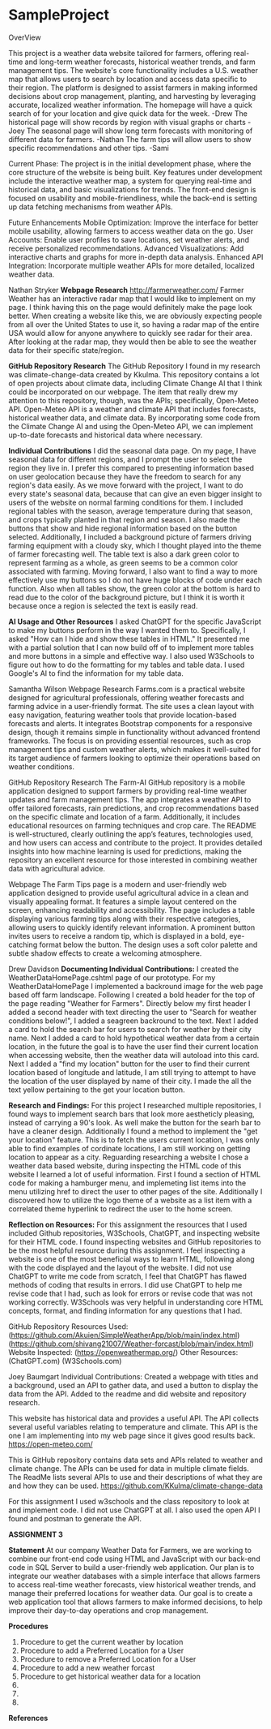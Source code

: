 # SampleProject

OverView

This project is a weather data website tailored for farmers, offering real-time and long-term weather forecasts, historical weather trends, and farm management tips. 
The website's core functionality includes a U.S. weather map that allows users to search by location and access data specific to their region. 
The platform is designed to assist farmers in making informed decisions about crop management, planting, and harvesting by leveraging accurate, localized weather information.
The homepage will have a quick search of for your location and give quick data for the week. -Drew
The historical page will show records by region with visual graphs or charts -Joey
The seasonal page will show long term forecasts with monitoring of different data for farmers. -Nathan
The farm tips will allow users to show specific recommendations and other tips. -Sami

Current Phase: The project is in the initial development phase, where the core structure of the website is being built.
Key features under development include the interactive weather map, a system for querying real-time and historical data, and basic visualizations for trends. 
The front-end design is focused on usability and mobile-friendliness, while the back-end is setting up data fetching mechanisms from weather APIs.

Future Enhancements
Mobile Optimization: Improve the interface for better mobile usability, allowing farmers to access weather data on the go.
User Accounts: Enable user profiles to save locations, set weather alerts, and receive personalized recommendations.
Advanced Visualizations: Add interactive charts and graphs for more in-depth data analysis.
Enhanced API Integration: Incorporate multiple weather APIs for more detailed, localized weather data.

Nathan Stryker 
**Webpage Research** 
http://farmerweather.com/ Farmer Weather has an interactive radar map that I would like to implement on my page. 
I think having this on the page would definitely make the page look better. When creating a website like this, we are obviously 
expecting people from all over the United States to use it, so having a radar map of the entire USA would allow for anyone anywhere to 
quickly see radar for their area. After looking at the radar map, they would then be able to see the weather data for their specific state/region.

**GitHub Repository Research**
The GitHub Repository I found in my research was climate-change-data created by Kkulma.
This repository contains a lot of open projects about climate data, including Climate Change AI that I think could be incorporated on our webpage.
The item that really drew my attention to this repository, though, was the APIs; specifically, Open-Meteo API.
Open-Meteo API is a weather and climate API that includes forecasts, historical weather data, and climate data.
By incorporating some code from the Climate Change AI and using the Open-Meteo API, we can implement up-to-date forecasts and historical data where necessary.

**Individual Contributions**
I did the seasonal data page. On my page, I have seasonal data for different regions, and I prompt the user to select the region they live in.
I prefer this compared to presenting information based on user geolocation because they have the freedom to search for any region's data easily.
As we move forward with the project, I want to do every state's seasonal data, because that can give an even bigger insight to users of the website on normal farming conditions for them.
I included regional tables with the season, average temperature during that season, and crops typically planted in that region and season.
I also made the buttons that show and hide regional information based on the button selected.
Additionally, I included a background picture of farmers driving farming equipment with a cloudy sky, which I thought played into the theme of farmer forecasting well.
The table text is also a dark green color to represent farming as a whole, as green seems to be a common color associated with farming.
Moving forward, I also want to find a way to more effectively use my buttons so I do not have huge blocks of code under each function. 
Also when all tables show, the green color at the bottom is hard to read due to the color of the background picture, but I think it is worth it because once a region is selected the text is easily read.

**AI Usage and Other Resources**
I asked ChatGPT for the specific JavaScript to make my buttons perform in the way I wanted them to. 
Specifically, I asked "How can I hide and show these tables in HTML." It presented me with a partial solution that I can now build off of to implement more tables and more buttons in a simple and effective way.
I also used W3Schools to figure out how to do the formatting for my tables and table data.
I used Google's AI to find the information for my table data.

Samantha Wilson Webpage Research Farms.com is a practical website designed for agricultural professionals, offering weather forecasts 
and farming advice in a user-friendly format. The site uses a clean layout with easy navigation, featuring weather tools that provide location-based 
forecasts and alerts. It integrates Bootstrap components for a responsive design, though it remains simple in functionality without advanced frontend frameworks. 
The focus is on providing essential resources, such as crop management tips and custom weather alerts, which makes it well-suited for its target audience of farmers looking to optimize their operations based on weather conditions.

GitHub Repository Research The Farm-AI GitHub repository is a mobile application designed to support farmers by providing real-time 
weather updates and farm management tips. The app integrates a weather API to offer tailored forecasts, rain predictions, and crop 
recommendations based on the specific climate and location of a farm. Additionally, it includes educational resources on farming 
techniques and crop care. The README is well-structured, clearly outlining the app’s features, technologies used, and how users can 
access and contribute to the project. It provides detailed insights into how machine learning is used for predictions, making the repository 
an excellent resource for those interested in combining weather data with agricultural advice.

Webpage The Farm Tips page is a modern and user-friendly web application designed to provide useful agricultural advice in a clean and 
visually appealing format. It features a simple layout centered on the screen, enhancing readability and accessibility. The page includes a 
table displaying various farming tips along with their respective categories, allowing users to quickly identify relevant information. A 
prominent button invites users to receive a random tip, which is displayed in a bold, eye-catching format below the button. The design uses 
a soft color palette and subtle shadow effects to create a welcoming atmosphere.


Drew Davidson 
**Documenting Individual Contributions:**
I created the WeatherDataHomePage.cshtml page of our prototype. For my WeatherDataHomePage I implemented a backround image for the web page based off farm landscape. Following I created a bold header for the top of the page reading "Weather for Farmers".
Directly below my first header I added a second header with text directing the user to "Search for weather conditions below!", I added a seagreen backround to the text. Next I added a card to hold the search bar for users to search for weather by their city name.
Next I added a card to hold hypothetical weather data from a certain location, in the future the goal is to have the user find their current location when accessing website, then the weather data will autoload into this card. 
Next I added a "find my location" button for the user to find their current location based of longitude and latitude, I am still trying to attempt to have the location of the user displayed by name of their city. I made the all the text yellow pertaining to the get your location button.

**Research and Findings:**
For this project I researched multiple repositories, I found ways to implement search bars that look more aestheticly pleasing, instead of carrying a 90's look. As well make the button for the searh bar to have a cleaner design.
Additionally I found a method to implement the "get your location" feature. This is to fetch the users current location, I was only able to find examples of cordinate locations, I am still working on getting location to appear as a city. 
Reguarding researching a website I chose a weather data based website, during inspecting the HTML code of this website I learned a lot of useful information. First I found a section of HTML code for making a hamburger menu, and implemeting 
list items into the menu utilizing href to direct the user to other pages of the site. Additionally I discovered how to utilize the logo theme of a website as a list item with a correlated theme hyperlink to redirect the user to the home screen. 

**Reflection on Resources:**
For this assignment the resources that I used included Github repositories, W3Schools, ChatGPT, and inspecting website for their HTML code. I found inspecting websites and GitHub repositories to be the most helpful resource 
during this assignment. I feel inspecting a website is one of the most beneficial ways to learn HTML, following along with the code displayed and the layout of the website. I did not use ChatGPT to write me code from scratch, 
I feel that ChatGPT has flawed methods of coding that results in errors. I did use ChatGPT to help me revise code that I had, such as look for errors or revise code that was not working correctly. 
W3Schools was very helpful in understanding core HTML concepts, format, and finding information for any questions that I had. 

GitHub Repository Resources Used: (https://github.com/Akuien/SimpleWeatherApp/blob/main/index.html) (https://github.com/shivang21007/Weather-forcast/blob/main/index.html)
Website Inspected: (https://openweathermap.org/)
Other Resources: (ChatGPT.com) (W3Schools.com)

Joey Baumgart Individual Contributions: Created a webpage with titles and a background, used an API to gather data, and used a button to display the data from the API. Added to the readme and did website and repository research.

This website has historical data and provides a useful API. The API collects several useful variables relating to temperature and climate. This API is the one I am implementing into my web page since it gives good results back.
https://open-meteo.com/

This is GitHub repository contains data sets and APIs related to weather and climate change. The APIs can be used for data in multiple climate fields. The ReadMe lists several APIs to use and their descriptions of what they are and how they can be used.
https://github.com/KKulma/climate-change-data

For this assignment I used w3schools and the class repository to look at and implement code. I did not use ChatGPT at all. I also used the open API I found and postman to generate the API.


**ASSIGNMENT 3**

**Statement** 
At our company Weather Data for Farmers, we are working to combine our front-end code using HTML and JavaScript with our back-end code in SQL Server to build a user-friendly web application. Our plan is to integrate our weather databases with a simple interface that allows farmers to access real-time weather forecasts, view historical weather trends, and manage their preferred locations for weather data. Our goal is to create a web application tool that allows farmers to make informed decisions, to help improve their day-to-day operations and crop management.

**Procedures**
1. Procedure to get the current weather by location
2. Procedure to add a Preferred Location for a User
3. Procedure to remove a Preferred Location for a User
4. Procedure to add a new weather forcast
5. Procedure to get historical weather data for a location
6. 
7. 
8. 

**References**










